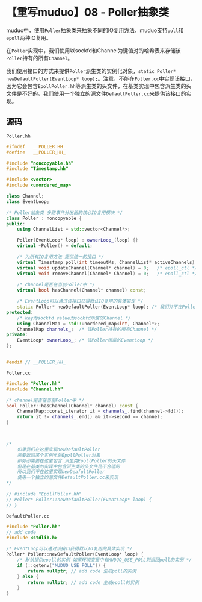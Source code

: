 # 【重写muduo】08 - Poller抽象类


muduo中，使用`Poller`抽象类来抽象不同的IO复用方法，muduo支持`poll`和`epoll`两种IO复用。

在`Poller`实现中，我们使用以sockfd和Channel为键值对的哈希表来存储该`Poller`持有的所有`Channel`。

我们使用接口的方式来提供`Poller`派生类的实例化对象，`static Poller* newDefaultPoller(EventLoop* loop);`。注意，不能在`Poller.cc`中实现该接口，因为它会包含`EpollPoller.hh`等派生类的头文件，在基类实现中包含派生类的头文件是不好的。我们使用一个独立的源文件`DefaultPoller.cc`来提供该接口的实现。


## 源码

`Poller.hh`  
```cpp
#ifndef   __POLLER_HH_
#define   __POLLER_HH_

#include "noncopyable.hh"
#include "Timestamp.hh"

#include <vector>
#include <unordered_map>

class Channel;
class EventLoop;

/* Poller抽象类 多路事件分发器的核心IO复用模块 */
class Poller : noncopyable {
public:
    using ChannelList = std::vector<Channel*>;

    Poller(EventLoop* loop) : ownerLoop_(loop) {}
    virtual ~Poller() = default;

    /* 为所有IO复用方法 提供统一的接口 */
    virtual Timestamp poll(int timeoutMs, ChannelList* activeChannels) = 0; /* epoll_wait */
    virtual void updateChannel(Channel* channel) = 0;   /* epoll_ctl */
    virtual void removeChannel(Channel* Channel) = 0;   /* epoll_ctl */
    
    /* channel是否在当前Poller中 */
    virtual bool hasChannel(Channel* channel) const;

    /* EventLoop可以通过该接口获得默认IO复用的具体实现 */
    static Poller* newDefaultPoller(EventLoop* loop); /* 我们并不在Poller.cc中提供该方法的实现 */
protected:
    /* key为sockfd value为sockfd所属的Channel */
    using ChannelMap = std::unordered_map<int, Channel*>;
    ChannelMap channels_;  /* 该Poller持有的所有Channel */
private:
    EventLoop* ownerLoop_; /* 该Poller所属的EventLoop */
};


#endif // __POLLER_HH_
```



`Poller.cc`  
```cpp
#include "Poller.hh"
#include "Channel.hh"

/* channel是否在当前Poller中 */
bool Poller::hasChannel(Channel* channel) const {
    ChannelMap::const_iterator it = channels_.find(channel->fd());
    return it != channels_.end() && it->second == channel;
}



/* 
    如果我们在这里实现newDefaultPoller
    需要返回某个实例化的EpollPoller对象
    那势必需要在这里包含 派生类EpollPoller的头文件
    但是在基类的实现中包含派生类的头文件是不合适的
    所以我们不在这里实现newDeafultPoller
    使用一个独立的源文件DefaultPoller.cc来实现
*/

// #include "EpollPoller.hh"
// Poller* Poller::newDefaultPoller(EventLoop* loop) {
// }

```


`DefaultPoller.cc`  
```cpp
#include "Poller.hh"
// add code 
#include <stdlib.h>

/* EventLoop可以通过该接口获得默认IO复用的具体实现 */
Poller* Poller::newDefaultPoller(EventLoop* loop) {
    /* 默认提供epoll的实例 如果环境变量中有MUDUO_USE_POLL则返回poll的实例 */
    if (::getenv("MUDUO_USE_POLL")) {
        return nullptr; // add code 生成poll的实例
    } else {
        return nullptr; // add code 生成epoll的实例
    }
}

```
